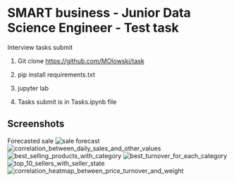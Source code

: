 
# SMART business - Junior Data Science Engineer - Test task

Interview tasks submit

1. Git clone https://github.com/MOlowski/task

2. pip install requirements.txt

3. jupyter lab

4. Tasks submit is in Tasks.ipynb file
## Screenshots
Forecasted sale
![sale forecast](https://github.com/MOlowski/task/assets/105279597/61452647-faa5-4819-8a53-b88468aae1b4)
![correlation_between_daily_sales_and_other_values](https://github.com/MOlowski/task/assets/105279597/9d8b14ce-0da6-4740-a3a8-8000e518b084)
![best_selling_products_with_category](https://github.com/MOlowski/task/assets/105279597/c70a4e00-6876-4953-afb1-c0b4a2210579)
![best_turnover_for_each_category](https://github.com/MOlowski/task/assets/105279597/92850ca9-d92f-469a-b393-a59f63a98f6a)
![top_10_sellers_with_seller_state](https://github.com/MOlowski/task/assets/105279597/b035aa44-da77-4118-a7e4-336a6021412a)
![correlation_heatmap_between_price_turnover_and_weight](https://github.com/MOlowski/task/assets/105279597/2ca12a7f-819b-46a8-92b3-5219bf50d084)
